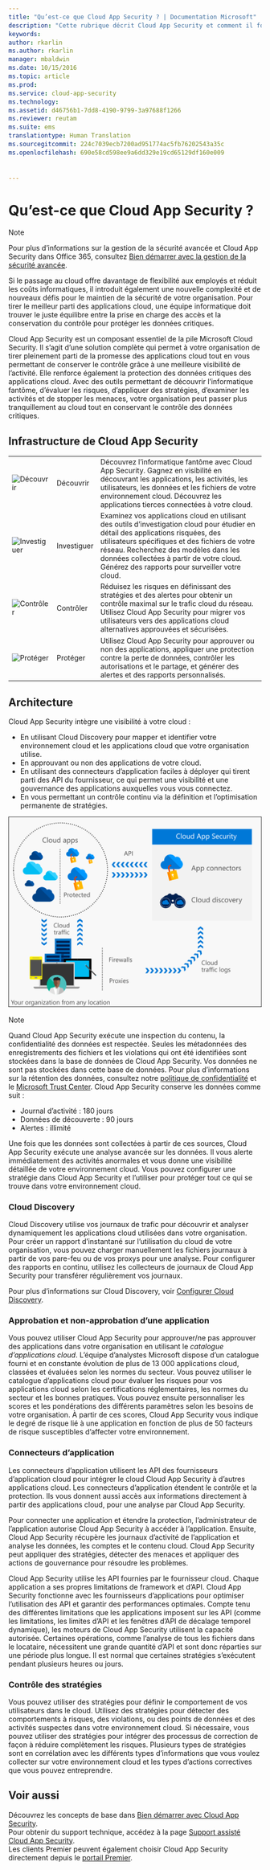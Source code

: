 ```yaml
---
title: "Qu’est-ce que Cloud App Security ? | Documentation Microsoft"
description: "Cette rubrique décrit Cloud App Security et comment il fonctionne."
keywords: 
author: rkarlin
ms.author: rkarlin
manager: mbaldwin
ms.date: 10/15/2016
ms.topic: article
ms.prod: 
ms.service: cloud-app-security
ms.technology: 
ms.assetid: d46756b1-7dd8-4190-9799-3a97688f1266
ms.reviewer: reutam
ms.suite: ems
translationtype: Human Translation
ms.sourcegitcommit: 224c7039ecb7200ad951774ac5fb76202543a35c
ms.openlocfilehash: 690e58cd598ee9a6dd329e19cd65129df160e009


---
```

# <a name="what-is-cloud-app-security"></a>Qu’est-ce que Cloud App Security ?

> [!NOTE]
> Pour plus d’informations sur la gestion de la sécurité avancée et Cloud App Security dans Office 365, consultez [Bien démarrer avec la gestion de la sécurité avancée](https://support.office.com/article/Get-started-with-Advanced-Management-Security-d9ee4d67-f2b3-42b4-9c9e-c4529904990a).

Si le passage au cloud offre davantage de flexibilité aux employés et réduit les coûts informatiques, il introduit également une nouvelle complexité et de nouveaux défis pour le maintien de la sécurité de votre organisation. Pour tirer le meilleur parti des applications cloud, une équipe informatique doit trouver le juste équilibre entre la prise en charge des accès et la conservation du contrôle pour protéger les données critiques.  

Cloud App Security est un composant essentiel de la pile Microsoft Cloud Security. Il s’agit d’une solution complète qui permet à votre organisation de tirer pleinement parti de la promesse des applications cloud tout en vous permettant de conserver le contrôle grâce à une meilleure visibilité de l’activité. Elle renforce également la protection des données critiques des applications cloud. Avec des outils permettant de découvrir l’informatique fantôme, d’évaluer les risques, d’appliquer des stratégies, d’examiner les activités et de stopper les menaces, votre organisation peut passer plus tranquillement au cloud tout en conservant le contrôle des données critiques.  

## <a name="the-cloud-app-security-framework"></a>Infrastructure de Cloud App Security  

|       |   |   |
|-------|---|:---|
|![Découvrir](./media/discovery-icon.png)|Découvrir|Découvrez l’informatique fantôme avec Cloud App Security. Gagnez en visibilité en découvrant les applications, les activités, les utilisateurs, les données et les fichiers de votre environnement cloud. Découvrez les applications tierces connectées à votre cloud.|
|![Investiguer](./media/investigate-icon.png)|Investiguer|Examinez vos applications cloud en utilisant des outils d’investigation cloud pour étudier en détail des applications risquées, des utilisateurs spécifiques et des fichiers de votre réseau. Recherchez des modèles dans les données collectées à partir de votre cloud. Générez des rapports pour surveiller votre cloud.|
|![Contrôler](./media/protect-icon.png)|Contrôler|Réduisez les risques en définissant des stratégies et des alertes pour obtenir un contrôle maximal sur le trafic cloud du réseau. Utilisez Cloud App Security pour migrer vos utilisateurs vers des applications cloud alternatives approuvées et sécurisées.|
|![Protéger](./media/protect-icon.png)|Protéger|Utilisez Cloud App Security pour approuver ou non des applications, appliquer une protection contre la perte de données, contrôler les autorisations et le partage, et générer des alertes et des rapports personnalisés.|


## <a name="architecture"></a>Architecture  

Cloud App Security intègre une visibilité à votre cloud :  

-   En utilisant Cloud Discovery pour mapper et identifier votre environnement cloud et les applications cloud que votre organisation utilise.
-   En approuvant ou non des applications de votre cloud.  
-   En utilisant des connecteurs d’application faciles à déployer qui tirent parti des API du fournisseur, ce qui permet une visibilité et une gouvernance des applications auxquelles vous vous connectez.  
-   En vous permettant un contrôle continu via la définition et l’optimisation permanente de stratégies.  

![Architecture de Cloud App Security](./media/architecture.png)  

> [!NOTE]  
> Quand Cloud App Security exécute une inspection du contenu, la confidentialité des données est respectée. Seules les métadonnées des enregistrements des fichiers et les violations qui ont été identifiées sont stockées dans la base de données de Cloud App Security. Vos données ne sont pas stockées dans cette base de données. Pour plus d’informations sur la rétention des données, consultez notre [politique de confidentialité](http://go.microsoft.com/fwlink/?LinkId=512132) et le [Microsoft Trust Center](https://www.microsoft.com/TrustCenter/Privacy/You-are-in-control-of-your-data).
Cloud App Security conserve les données comme suit :
>- Journal d’activité : 180 jours
>- Données de découverte : 90 jours
>- Alertes : illimité

Une fois que les données sont collectées à partir de ces sources, Cloud App Security exécute une analyse avancée sur les données. Il vous alerte immédiatement des activités anormales et vous donne une visibilité détaillée de votre environnement cloud. Vous pouvez configurer une stratégie dans Cloud App Security et l’utiliser pour protéger tout ce qui se trouve dans votre environnement cloud.  

### <a name="cloud-discovery"></a>Cloud Discovery  

Cloud Discovery utilise vos journaux de trafic pour découvrir et analyser dynamiquement les applications cloud utilisées dans votre organisation. Pour créer un rapport d’instantané sur l’utilisation du cloud de votre organisation, vous pouvez charger manuellement les fichiers journaux à partir de vos pare-feu ou de vos proxys pour une analyse. Pour configurer des rapports en continu, utilisez les collecteurs de journaux de Cloud App Security pour transférer régulièrement vos journaux.  

Pour plus d’informations sur Cloud Discovery, voir [Configurer Cloud Discovery](set-up-cloud-discovery.md).

### <a name="sanctioning-and-unsanctioning-an-app"></a>Approbation et non-approbation d’une application  

Vous pouvez utiliser Cloud App Security pour approuver/ne pas approuver des applications dans votre organisation en utilisant le *catalogue d’applications cloud*. L’équipe d’analystes Microsoft dispose d’un catalogue fourni et en constante évolution de plus de 13 000 applications cloud, classées et évaluées selon les normes du secteur. Vous pouvez utiliser le catalogue d’applications cloud pour évaluer les risques pour vos applications cloud selon les certifications réglementaires, les normes du secteur et les bonnes pratiques. Vous pouvez ensuite personnaliser les scores et les pondérations des différents paramètres selon les besoins de votre organisation. À partir de ces scores, Cloud App Security vous indique le degré de risque lié à une application en fonction de plus de 50 facteurs de risque susceptibles d’affecter votre environnement.  

### <a name="app-connectors"></a>Connecteurs d’application  
Les connecteurs d’application utilisent les API des fournisseurs d’application cloud pour intégrer le cloud Cloud App Security à d’autres applications cloud. Les connecteurs d’application étendent le contrôle et la protection. Ils vous donnent aussi accès aux informations directement à partir des applications cloud, pour une analyse par Cloud App Security.  

Pour connecter une application et étendre la protection, l’administrateur de l’application autorise Cloud App Security à accéder à l’application. Ensuite, Cloud App Security récupère les journaux d’activité de l’application et analyse les données, les comptes et le contenu cloud. Cloud App Security peut appliquer des stratégies, détecter des menaces et appliquer des actions de gouvernance pour résoudre les problèmes.  

Cloud App Security utilise les API fournies par le fournisseur cloud. Chaque application a ses propres limitations de framework et d’API. Cloud App Security fonctionne avec les fournisseurs d’applications pour optimiser l’utilisation des API et garantir des performances optimales. Compte tenu des différentes limitations que les applications imposent sur les API (comme les limitations, les limites d’API et les fenêtres d’API de décalage temporel dynamique), les moteurs de Cloud App Security utilisent la capacité autorisée. Certaines opérations, comme l’analyse de tous les fichiers dans le locataire, nécessitent une grande quantité d’API et sont donc réparties sur une période plus longue. Il est normal que certaines stratégies s’exécutent pendant plusieurs heures ou jours.  

### <a name="policy-control"></a>Contrôle des stratégies  

Vous pouvez utiliser des stratégies pour définir le comportement de vos utilisateurs dans le cloud. Utilisez des stratégies pour détecter des comportements à risques, des violations, ou des points de données et des activités suspectes dans votre environnement cloud. Si nécessaire, vous pouvez utiliser des stratégies pour intégrer des processus de correction de façon à réduire complètement les risques. Plusieurs types de stratégies sont en corrélation avec les différents types d’informations que vous voulez collecter sur votre environnement cloud et les types d’actions correctives que vous pouvez entreprendre.  

## <a name="see-also"></a>Voir aussi  

Découvrez les concepts de base dans [Bien démarrer avec Cloud App Security](getting-started-with-cloud-app-security.md).    
Pour obtenir du support technique, accédez à la page [Support assisté Cloud App Security](http://support.microsoft.com/oas/default.aspx?prid=16031).   
Les clients Premier peuvent également choisir Cloud App Security directement depuis le [portail Premier](https://premier.microsoft.com/).   



<!--HONumber=Nov16_HO3-->



